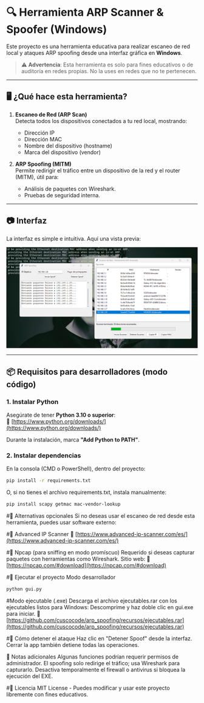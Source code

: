 # 🔍 Herramienta ARP Scanner & Spoofer (Windows)

Este proyecto es una herramienta educativa para realizar escaneo de red local y ataques ARP spoofing desde una interfaz gráfica en **Windows**.

> ⚠️ **Advertencia**: Esta herramienta es solo para fines educativos o de auditoría en redes propias. No la uses en redes que no te pertenecen.

---

## 🖥️ ¿Qué hace esta herramienta?

1. **Escaneo de Red (ARP Scan)**  
   Detecta todos los dispositivos conectados a tu red local, mostrando:
   - Dirección IP
   - Dirección MAC
   - Nombre del dispositivo (hostname)
   - Marca del dispositivo (vendor)

2. **ARP Spoofing (MITM)**  
   Permite redirigir el tráfico entre un dispositivo de la red y el router (MITM), útil para:
   - Análisis de paquetes con Wireshark.
   - Pruebas de seguridad interna.

---

## 📷 Interfaz

La interfaz es simple e intuitiva. Aquí una vista previa:

![Captura de la herramienta](recursos/captura.png)

---

## 📦 Requisitos para desarrolladores (modo código)

### 1. Instalar Python

Asegúrate de tener **Python 3.10 o superior**:  
🔗 [https://www.python.org/downloads/](https://www.python.org/downloads/)

Durante la instalación, marca **"Add Python to PATH"**.

### 2. Instalar dependencias

En la consola (CMD o PowerShell), dentro del proyecto:

```bash
pip install -r requirements.txt
```
O, si no tienes el archivo requirements.txt, instala manualmente:
```bash
pip install scapy getmac mac-vendor-lookup
```



#🧰 Alternativas opcionales
Si no deseas usar el escaneo de red desde esta herramienta, puedes usar software externo:

#🔎 Advanced IP Scanner
🔗 [https://www.advanced-ip-scanner.com/es/](https://www.advanced-ip-scanner.com/es/) 

#🧱 Npcap (para sniffing en modo promíscuo)
Requerido si deseas capturar paquetes con herramientas como Wireshark.
Sitio web: 
🔗 [https://npcap.com/#download](https://npcap.com/#download) 



#🚀 Ejecutar el proyecto Modo desarrollador
```bash
python gui.py
```

#Modo ejecutable (.exe)
Descarga el archivo ejecutables.rar con los ejecutables listos para Windows:
Descomprime y haz doble clic en gui.exe para iniciar.
🔗 [https://github.com/cuscocode/arp_spoofing/recursos/ejecutables.rar](https://github.com/cuscocode/arp_spoofing/recursos/ejecutables.rar) 





#🛑 Cómo detener el ataque
Haz clic en "Detener Spoof" desde la interfaz. Cerrar la app también detiene todas las operaciones.

📌 Notas adicionales
Algunas funciones podrían requerir permisos de administrador.
El spoofing solo redirige el tráfico; usa Wireshark para capturarlo.
Desactiva temporalmente el firewall o antivirus si bloquea la ejecución del EXE.

#🤝 Licencia
MIT License - Puedes modificar y usar este proyecto libremente con fines educativos.

